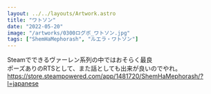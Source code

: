 ```yaml
---
layout: ../../layouts/Artwork.astro
title: "ワトソン"
date: "2022-05-20"
image: "/artworks/0300ログボ_ワトソン.jpg"
tags: ["ShemHaMephorash", "ルエラ・ワトソン"]
---
```


Steamでできるヴァーレン系列の中ではおそらく最良  
ポーズありのRTSとして、また話としても出来が良いのでやれ。  
https://store.steampowered.com/app/1481720/ShemHaMephorash/?l=japanese